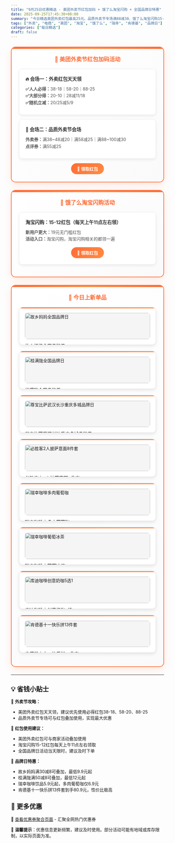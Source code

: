 ```yaml
---
title: "9月25日优惠精选 - 美团外卖节红包加码 + 饿了么淘宝闪购 + 全国品牌日特惠"
date: 2025-09-25T17:45:30+08:00
summary: "今日精选美团外卖红包最高25元、品质外卖节专场满88减30、饿了么淘宝闪购15-12红包、故乡妈妈/桂满陇等全国品牌日特惠"
tags: ["外卖", "电商", "美团", "淘宝", "饿了么", "瑞幸", "肯德基", "品牌日"]
categories: ["每日精选"]
draft: false
---
```


<style>
.deal-section {
    background: linear-gradient(135deg, #ffffff 0%, #fafafa 100%);
    border: 2px solid #ff6b35;
    border-radius: 15px;
    padding: 25px;
    margin: 25px 0;
    box-shadow: 0 8px 25px rgba(255, 107, 53, 0.15);
    position: relative;
    overflow: hidden;
}

.deal-section::before {
    content: '';
    position: absolute;
    top: 0;
    left: 0;
    right: 0;
    height: 5px;
    background: linear-gradient(90deg, #ff6b35, #ff8c42, #ff6b35);
}

.deal-section h3 {
    color: #ff6b35;
    margin-top: 0;
    margin-bottom: 20px;
    font-size: 1.3em;
    font-weight: bold;
    text-align: center;
    padding: 0 10px;
}

.deal-content {
    background: white;
    border-radius: 10px;
    padding: 20px;
    margin: 15px 0;
    border: 1px solid #f0f0f0;
    box-shadow: 0 3px 10px rgba(0, 0, 0, 0.08);
}

.deal-title {
    color: #333;
    font-weight: bold;
    font-size: 1.1em;
    margin-bottom: 12px;
    display: flex;
    align-items: center;
    gap: 8px;
}

.deal-items {
    line-height: 1.6;
    color: #555;
    margin: 8px 0;
}

.deal-items li {
    margin: 5px 0;
    padding-left: 5px;
}

.product-grid {
    display: grid;
    grid-template-columns: repeat(auto-fit, minmax(300px, 1fr));
    gap: 20px;
    margin: 20px 0;
}

.product-card {
    background: white;
    border-radius: 12px;
    padding: 18px;
    border: 1px solid #e8e8e8;
    box-shadow: 0 4px 12px rgba(0, 0, 0, 0.1);
    transition: all 0.3s ease;
    position: relative;
    overflow: hidden;
}

.product-card::before {
    content: '';
    position: absolute;
    top: 0;
    left: 0;
    right: 0;
    height: 3px;
    background: linear-gradient(90deg, #ff6b35, #ff8c42);
}

.product-card:hover {
    transform: translateY(-3px);
    box-shadow: 0 8px 20px rgba(0, 0, 0, 0.15);
}

.product-card img {
    width: 100%;
    height: auto;
    max-height: none;
    object-fit: contain;
    border-radius: 8px;
    margin-bottom: 12px;
    background: #f5f5f5;
}

.product-title {
    font-weight: bold;
    color: #333;
    margin-bottom: 8px;
    font-size: 1.05em;
}

.product-price {
    color: #ff6b35;
    font-size: 1.1em;
    font-weight: bold;
    line-height: 1.4;
}

.highlight-badge {
    background: linear-gradient(135deg, #ff6b35, #ff8c42);
    color: white;
    padding: 4px 12px;
    border-radius: 15px;
    font-size: 0.85em;
    font-weight: 600;
    display: inline-block;
    margin-bottom: 8px;
}

@media (max-width: 768px) {
    .deal-section {
        margin: 15px 0;
        padding: 20px 15px;
    }

    .product-grid {
        grid-template-columns: 1fr;
    }

    .product-card img {
        height: auto;
        max-height: none;
    }
}
</style>


<div class="deal-section">
<h3>🍔 美团外卖节红包加码活动</h3>

<div class="deal-content">
<div class="deal-title">🔥 会场一：外卖红包天天领</div>
<div class="deal-items">
<strong>✅人人必得：</strong>38-18｜58-20｜88-25<br>
<strong>✅大部分得：</strong>20-10｜28减11/18<br>
<strong>✅随机立减：</strong>20/25减5/9
</div>
</div>

<div class="deal-content">
<div class="deal-title">🧧 会场二：品质外卖节会场</div>
<div class="deal-items">
<strong>外卖券：</strong>满38~48减20｜满58减25｜满88~100减30<br>
<strong>点评券：</strong>满55减25
</div>
</div>

<div style="margin-top: 15px; text-align: center;">
<a href="/coupons/" style="background: linear-gradient(135deg, #ff6b35, #ff8c42); color: white; padding: 8px 20px; border-radius: 20px; text-decoration: none; font-weight: bold; display: inline-block;">🎫 领取红包</a>
</div>

</div>

<div class="deal-section">
<h3>🛒 饿了么淘宝闪购活动</h3>

<div class="deal-content">
<div class="deal-title">淘宝闪购：15-12红包（每天上午11点左右领）</div>
<div class="deal-items">
<strong>新用户更大：</strong>19元无门槛红包<br>
<strong>活动入口：</strong>淘宝闪购，淘宝闪购相关的都领一遍
</div>
<div style="margin-top: 15px; text-align: center;">
<a href="/coupons/" style="background: linear-gradient(135deg, #ff6b35, #ff8c42); color: white; padding: 8px 20px; border-radius: 20px; text-decoration: none; font-weight: bold; display: inline-block;">🛒 领取红包</a>
</div>
</div>

</div>

<div class="deal-section">
<h3>🎁 今日上新单品</h3>

<div class="product-grid">

<div class="product-card">
<img src="/images/daily/2025-09-25/guxiang.jpeg" alt="故乡妈妈全国品牌日">
<div class="product-title">故乡妈妈全国品牌日</div>
<div class="product-price">满30减8可叠加（最低9.9）</div>
</div>

<div class="product-card">
<img src="/images/daily/2025-09-25/guimanlong.jpeg" alt="桂满陇全国品牌日">
<div class="product-title">桂满陇全国品牌日</div>
<div class="product-price">满50减8可叠加（最低12）</div>
</div>

<div class="product-card">
<img src="/images/daily/2025-09-25/zunbao.jpeg" alt="尊宝比萨武汉长沙重庆多城品牌日">
<div class="product-title">尊宝比萨武汉长沙重庆多城品牌日</div>
<div class="product-price">满30减6可叠加（最低11.9）</div>
</div>

<div class="product-card">
<img src="/images/daily/2025-09-25/bishengke.jpg" alt="必胜客2人披萨意面8件套">
<div class="product-title">必胜客｜2人披萨意面8件套</div>
<div class="product-price">到手价：49.9元</div>
</div>

<div class="product-card">
<img src="/images/daily/2025-09-25/ruixing1.jpg" alt="瑞幸咖啡多肉葡萄咖">
<div class="product-title">瑞幸咖啡｜多肉葡萄咖</div>
<div class="product-price">到手：6.9元</div>
</div>

<div class="product-card">
<img src="/images/daily/2025-09-25/ruixing2.jpg" alt="瑞幸咖啡葡萄冰茶">
<div class="product-title">瑞幸咖啡｜葡萄冰茶</div>
<div class="product-price">到手：5.9元</div>
</div>

<div class="product-card">
<img src="/images/daily/2025-09-25/kudi.jpg" alt="库迪咖啡创意奶咖5选1">
<div class="product-title">库迪咖啡｜创意奶咖5选1</div>
<div class="product-price">到手：6.9元</div>
</div>

<div class="product-card">
<img src="/images/daily/2025-09-25/kendeji.jpg" alt="肯德基十一快乐拼13件套">
<div class="product-title">肯德基｜十一快乐拼13件套</div>
<div class="product-price">到手：80.9元</div>
</div>

</div>

</div>

---

## 💡 省钱小贴士

🎯 **外卖节攻略：**
- 美团外卖红包天天领，建议优先使用必得红包38-18、58-20、88-25
- 品质外卖节专场可与红包叠加使用，实现最大优惠

🔄 **红包使用建议：**
- 美团外卖红包可与商家活动叠加使用
- 淘宝闪购15-12红包每天上午11点左右领取
- 全国品牌日活动当天限时，建议及时下单

🍔 **品牌日特惠：**
- 故乡妈妈满30减8可叠加，最低9.9元起
- 桂满陇满50减8可叠加，最低12元起
- 瑞幸咖啡饮品5.9元起，多肉葡萄咖仅6.9元
- 肯德基十一快乐拼13件套到手80.9元，性价比极高

## 📱 更多优惠

🔗 [查看优惠券聚合页面](/coupons/) - 汇聚全网热门优惠券

💬 **温馨提示**：优惠信息更新频繁，建议及时使用。部分活动可能有地域或库存限制，以实际页面为准。